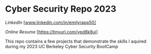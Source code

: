 # Cyber Security Repo 2023
*LinkedIn* [www.linkedin.com/in/emilyrapp50]

*Online Resume* [https://tinyurl.com/ypd8k8uj]

This repo contains a few projects that demonstrate the skills I aquired during my 2023 UC Berkeley Cyber Security BootCamp
